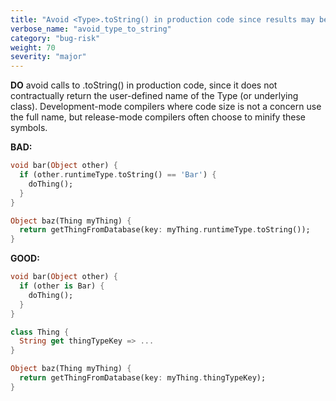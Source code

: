 ```yaml
---
title: "Avoid <Type>.toString() in production code since results may be minified"
verbose_name: "avoid_type_to_string"
category: "bug-risk"
weight: 70
severity: "major"
---
```

**DO** avoid calls to <Type>.toString() in production code, since it does not
contractually return the user-defined name of the Type (or underlying class).
Development-mode compilers where code size is not a concern use the full name,
but release-mode compilers often choose to minify these symbols.

**BAD:**
```dart
void bar(Object other) {
  if (other.runtimeType.toString() == 'Bar') {
    doThing();
  }
}

Object baz(Thing myThing) {
  return getThingFromDatabase(key: myThing.runtimeType.toString());
}
```

**GOOD:**
```dart
void bar(Object other) {
  if (other is Bar) {
    doThing();
  }
}

class Thing {
  String get thingTypeKey => ...
}

Object baz(Thing myThing) {
  return getThingFromDatabase(key: myThing.thingTypeKey);
}
```


